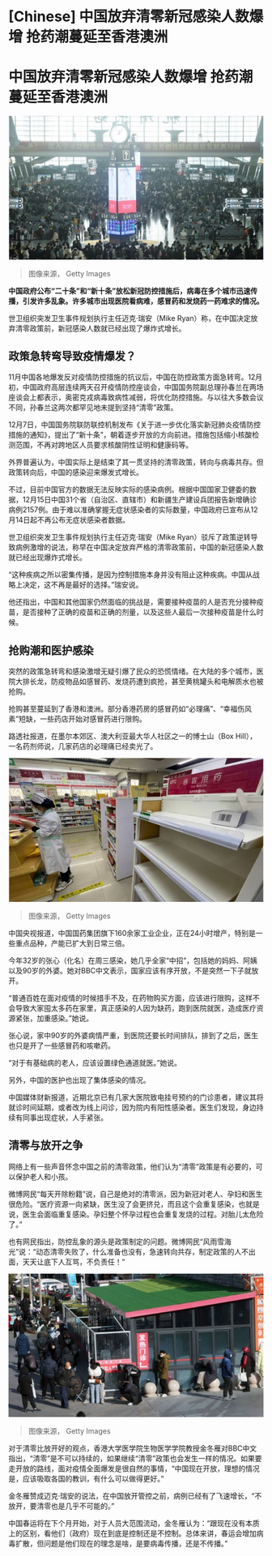 # [Chinese] 中国放弃清零新冠感染人数爆增 抢药潮蔓延至香港澳洲

#  中国放弃清零新冠感染人数爆增 抢药潮蔓延至香港澳洲


![中国疫情](_128024553_gettyimages-1245625629.jpg)

> 图像来源，  Getty Images

**中国政府公布“二十条”和“新十条”放松新冠防控措施后，病毒在多个城市迅速传播，引发许多乱象。许多城市出现医院看病难，感冒药和发烧药一药难求的情况。**

世卫组织突发卫生事件规划执行主任迈克·瑞安（Mike Ryan）称，在中国决定放弃清零政策前，新冠感染人数就已经出现了爆炸式增长。

##  政策急转弯导致疫情爆发？

11月中国各地爆发反对疫情防控措施的抗议后，中国在防控政策方面急转弯。12月初，中国政府高层连续两天召开疫情防控座谈会，中国国务院副总理孙春兰在两场座谈会上都表示，奥密克戎病毒致病性减弱，将优化防控措施。与以往大多数会议不同，孙春兰这两次都罕见地未提到坚持“清零”政策。

12月7日，中国国务院联防联控机制发布《关于进一步优化落实新冠肺炎疫情防控措施的通知》，提出了“新十条”，朝着逐步开放的方向前进。措施包括缩小核酸检测范围，不再对跨地区人员要求核酸阴性证明和健康码等。

外界普遍认为，中国实际上是结束了其一贯坚持的清零政策，转向与病毒共存。但政策转向后，中国的感染迎来爆发式增长。

不过，目前中国官方的数据无法反映实际的感染病例。根据中国国家卫健委的数据，12月15日中国31个省（自治区、直辖市）和新疆生产建设兵团报告新增确诊病例2157例。由于难以准确掌握无症状感染者的实际数量，中国政府已宣布从12月14日起不再公布无症状感染者数据。

世卫组织突发卫生事件规划执行主任迈克·瑞安（Mike Ryan）驳斥了政策逆转导致病例激增的说法，称早在中国决定放弃严格的清零政策前，中国的新冠感染人数就已经出现爆炸式增长。

“这种疾病之所以密集传播，是因为控制措施本身并没有阻止这种疾病。中国从战略上决定，这不再是最好的选择。”瑞安说。

他还指出，中国和其他国家仍然面临的挑战是，需要接种疫苗的人是否充分接种疫苗，是否接种了正确的疫苗和正确的剂量，以及这些人最后一次接种疫苗是什么时候。

##  抢购潮和医护感染

突然的政策急转弯和感染激增无疑引爆了民众的恐慌情绪。在大陆的多个城市，医院大排长龙，防疫物品如感冒药、发烧药遭到疯抢，甚至黄桃罐头和电解质水也被抢购。

抢购甚至蔓延到了香港和澳洲。部分香港药房的感冒药如“必理痛”、“幸福伤风素”短缺，一些药店开始对感冒药进行限购。

路透社报道，在墨尔本郊区、澳大利亚最大华人社区之一的博士山（Box Hill），一名药剂师说，几家药店的必理痛已经卖光了。

![中国疫情](_128024555_gettyimages-1245620705.jpg)

> 图像来源，  Getty Images

中国央视报道，中国国药集团旗下160余家工业企业，正在24小时增产，特别是一些重点品种，产能已扩大到日常三倍。

今年32岁的张心（化名）在周三感染，她几乎全家“中招”，包括她的妈妈、阿姨以及90岁的外婆。她对BBC中文表示，国家应该有序开放，不是突然一下子就放开。

“普通百姓在面对疫情的时候措手不及，在药物购买方面，应该进行限购，这样不会导致大家囤太多药在家里，真正感染的人因为缺药，跑到医院就医，造成医疗资源紧张，加重感染。”她说。

张心说，家中90岁的外婆病情严重，到医院还要长时间排队，排到了之后，医生也只是开了一些感冒药和咳嗽药。

“对于有基础病的老人，应该设置绿色通道就医。”她说。

另外，中国的医护也出现了集体感染的情况。

中国媒体财新报道，近期北京已有几家大医院致电挂号预约的门诊患者，建议其将就诊时间延期，或者改为线上问诊，因为院内有阳性感染者。医生们发现，身边持续有同事出现症状，人手紧张。

##  清零与放开之争

网络上有一些声音怀念中国之前的清零政策，他们认为“清零”政策是有必要的，可以保护老人和小孩。

微博网民“每天开除粉籍”说，自己是绝对的清零派，因为新冠对老人、孕妇和医生很危险。“医疗资源一向紧缺，医生没了会更挤兑，而且这个会重复感染，也就是说，医生会面临重复感染。孕妇整个怀孕过程也会重复发烧的过程。对胎儿太危险了。”

也有网民指出，防控乱象的源头是政策制定的问题。微博网民“风雨雪海光”说：“动态清零失败了，什么准备也没有，急速转向共存，制定政策的人不出面，天天让底下人互骂，不负责任！”

![中国疫情](_128024557_gettyimages-1448096415.jpg)

> 图像来源，  Getty Images

对于清零比放开好的观点，香港大学医学院生物医学学院教授金冬雁对BBC中文指出，“清零”是不可以持续的，如果继续“清零”政策也会发生一样的情况。如果要走开放的路线，面对疫情全面爆发是很自然的事情，“中国现在开放，理想的情况是，应该吸取各国的教训，有什么可以做得更好。”

金冬雁赞成迈克·瑞安的说法，在中国放开管控之前，病例已经有了飞速增长，“不放开，要清零也是几乎不可能的。”

中国春运将在下个月开始，对于人员大范围流动，金冬雁认为：“跟现在没有本质上的区别，看他们（政府）现在到底是控制还是不控制。总体来讲，春运会增加病毒扩散，但问题是他们现在的理念是啥，是要病毒传播，还是不传播。”


